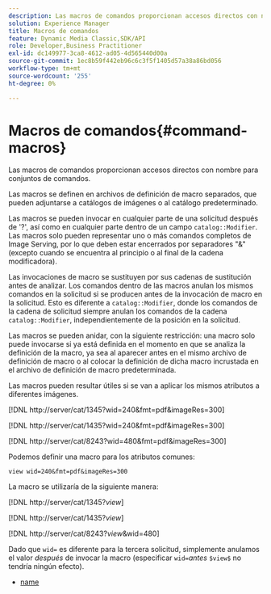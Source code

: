 ```yaml
---
description: Las macros de comandos proporcionan accesos directos con nombre para conjuntos de comandos.
solution: Experience Manager
title: Macros de comandos
feature: Dynamic Media Classic,SDK/API
role: Developer,Business Practitioner
exl-id: dc149977-3ca8-4612-ad05-4d565440d00a
source-git-commit: 1ec8b59f442eb96c6c3f5f1405d57a38a86bd056
workflow-type: tm+mt
source-wordcount: '255'
ht-degree: 0%

---
```


# Macros de comandos{#command-macros}

Las macros de comandos proporcionan accesos directos con nombre para conjuntos de comandos.

Las macros se definen en archivos de definición de macro separados, que pueden adjuntarse a catálogos de imágenes o al catálogo predeterminado.

Las macros se pueden invocar en cualquier parte de una solicitud después de &#39;?&#39;, así como en cualquier parte dentro de un campo `catalog::Modifier`. Las macros solo pueden representar uno o más comandos completos de Image Serving, por lo que deben estar encerrados por separadores &quot;&amp;&quot; (excepto cuando se encuentra al principio o al final de la cadena modificadora).

Las invocaciones de macro se sustituyen por sus cadenas de sustitución antes de analizar. Los comandos dentro de las macros anulan los mismos comandos en la solicitud si se producen antes de la invocación de macro en la solicitud. Esto es diferente a `catalog::Modifier`, donde los comandos de la cadena de solicitud siempre anulan los comandos de la cadena `catalog::Modifier`, independientemente de la posición en la solicitud.

Las macros se pueden anidar, con la siguiente restricción: una macro solo puede invocarse si ya está definida en el momento en que se analiza la definición de la macro, ya sea al aparecer antes en el mismo archivo de definición de macro o al colocar la definición de dicha macro incrustada en el archivo de definición de macro predeterminada.

Las macros pueden resultar útiles si se van a aplicar los mismos atributos a diferentes imágenes.

[!DNL http://server/cat/1345?wid=240&fmt=pdf&imageRes=300]

[!DNL http://server/cat/1435?wid=240&fmt=pdf&imageRes=300]

[!DNL http://server/cat/8243?wid=480&fmt=pdf&imageRes=300]

Podemos definir una macro para los atributos comunes:

`view wid=240&fmt=pdf&imageRes=300`

La macro se utilizaría de la siguiente manera:

[!DNL http://server/cat/1345?$view$]

[!DNL http://server/cat/1435?$view$]

[!DNL http://server/cat/8243?$view$&wid=480]

Dado que `wid=` es diferente para la tercera solicitud, simplemente anulamos el valor *después* de invocar la macro (especificar `wid=`*antes* `$view$` no tendría ningún efecto).

+ [name](r-name.md)
